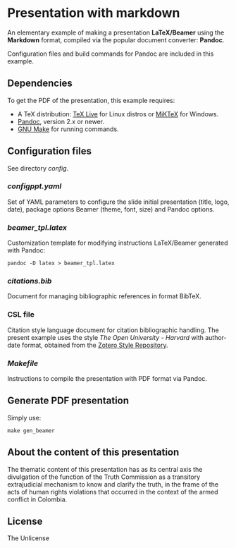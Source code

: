 # Presentation with markdown
An elementary example of making a presentation **LaTeX/Beamer** using
the **Markdown** format, compiled via the popular document converter:
**Pandoc**.

Configuration files and build commands for Pandoc are included in this
example.

## Dependencies
To get the PDF of the presentation, this example requires:

- A TeX distribution: [TeX Live](https://tug.org/texlive/) for Linux
  distros or [MiKTeX](https://miktex.org/) for Windows.
- [Pandoc](https://pandoc.org/), version 2.x or newer.
- [GNU Make](https://www.gnu.org/software/make/) for running commands.

## Configuration files
See directory _config_.

### _configppt.yaml_
Set of YAML parameters to configure the slide initial presentation
(title, logo, date), package options Beamer (theme, font, size) and
Pandoc options.

### _beamer_tpl.latex_
Customization template for modifying instructions LaTeX/Beamer
generated with Pandoc:

	pandoc -D latex > beamer_tpl.latex
	
### _citations.bib_
Document for managing bibliographic references in format BibTeX.

### CSL file
Citation style language document for citation bibliographic
handling. The present example uses the style _The Open University -
Harvard_ with author-date format, obtained from the [Zotero Style
Repository](https://www.zotero.org/styles/the-open-university-harvard).

### _Makefile_
Instructions to compile the presentation with PDF format via Pandoc.

## Generate PDF presentation
Simply use:

	make gen_beamer

## About the content of this presentation
The thematic content of this presentation has as its central axis the
divulgation of the function of the Truth Commission as a transitory
extrajudicial mechanism to know and clarify the truth, in the frame of
the acts of human rights violations that occurred in the context of
the armed conflict in Colombia.

## License
The Unlicense

